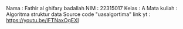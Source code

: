 Nama : Fathir al ghifary badallah
NIM : 22315017
Kelas : A
Mata kuliah : Algoritma struktur data
Source code "uasalgortima"
link yt : https://youtu.be/lFTNaxOgEXI
